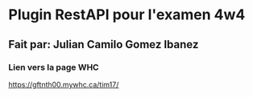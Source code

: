 # Plugin RestAPI pour l'examen 4w4

## Fait par: Julian Camilo Gomez Ibanez

### Lien vers la page WHC
https://gftnth00.mywhc.ca/tim17/